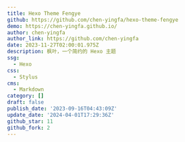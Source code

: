 ```yaml
---
title: Hexo Theme Fengye
github: https://github.com/chen-yingfa/hexo-theme-fengye
demo: https://chen-yingfa.github.io/
author: chen-yingfa
author_link: https://github.com/chen-yingfa
date: 2023-11-27T02:00:01.975Z
description: 枫叶，一个简约的 Hexo 主题
ssg:
  - Hexo
css:
  - Stylus
cms:
  - Markdown
category: []
draft: false
publish_date: '2023-09-16T04:43:09Z'
update_date: '2024-04-01T17:29:36Z'
github_star: 11
github_fork: 2
---
```

